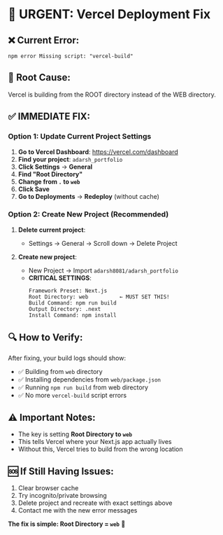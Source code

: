 # 🚨 URGENT: Vercel Deployment Fix

## ❌ Current Error:
```
npm error Missing script: "vercel-build"
```

## 🎯 Root Cause:
Vercel is building from the ROOT directory instead of the WEB directory.

## ✅ IMMEDIATE FIX:

### Option 1: Update Current Project Settings

1. **Go to Vercel Dashboard**: https://vercel.com/dashboard
2. **Find your project**: `adarsh_portfolio`
3. **Click Settings** → **General**
4. **Find "Root Directory"**
5. **Change from `.` to `web`**
6. **Click Save**
7. **Go to Deployments** → **Redeploy** (without cache)

### Option 2: Create New Project (Recommended)

1. **Delete current project**:
   - Settings → General → Scroll down → Delete Project

2. **Create new project**:
   - New Project → Import `adarsh8081/adarsh_portfolio`
   - **CRITICAL SETTINGS**:
     ```
     Framework Preset: Next.js
     Root Directory: web          ← MUST SET THIS!
     Build Command: npm run build
     Output Directory: .next
     Install Command: npm install
     ```

## 🔍 How to Verify:

After fixing, your build logs should show:
- ✅ Building from `web` directory
- ✅ Installing dependencies from `web/package.json`
- ✅ Running `npm run build` from web directory
- ✅ No more `vercel-build` script errors

## ⚠️ Important Notes:

- The key is setting **Root Directory to `web`**
- This tells Vercel where your Next.js app actually lives
- Without this, Vercel tries to build from the wrong location

## 🆘 If Still Having Issues:

1. Clear browser cache
2. Try incognito/private browsing
3. Delete project and recreate with exact settings above
4. Contact me with the new error messages

**The fix is simple: Root Directory = `web`** 🎯

